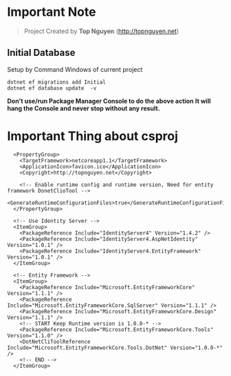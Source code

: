 ﻿# Important Note
> Project Created by **Top Nguyen** (http://topnguyen.net)

## Initial Database
Setup by Command Windows of current project 

```markup
dotnet ef migrations add Initial
dotnet ef database update  -v
```

**Don't use/run Package Manager Console to do the above action**
**It will hang the Console and never stop without any result.**

# Important Thing about csproj

```markup
  <PropertyGroup>
    <TargetFramework>netcoreapp1.1</TargetFramework>
    <ApplicationIcon>favicon.ico</ApplicationIcon>
    <Copyright>http://topnguyen.net</Copyright>
    
    <!-- Enable runtime config and runtime version, Need for entity framework DonetClioTool -->
    <GenerateRuntimeConfigurationFiles>true</GenerateRuntimeConfigurationFiles>
  </PropertyGroup>

  <!-- Use Identity Server -->
  <ItemGroup>
    <PackageReference Include="IdentityServer4" Version="1.4.2" />
    <PackageReference Include="IdentityServer4.AspNetIdentity" Version="1.0.1" />
    <PackageReference Include="IdentityServer4.EntityFramework" Version="1.0.1" />
  </ItemGroup>

  <!-- Entity Framework -->
  <ItemGroup>
    <PackageReference Include="Microsoft.EntityFrameworkCore" Version="1.1.1" />
    <PackageReference Include="Microsoft.EntityFrameworkCore.SqlServer" Version="1.1.1" />
    <PackageReference Include="Microsoft.EntityFrameworkCore.Design" Version="1.1.1" />
    <!-- START Keep Runtime version is 1.0.0-* -->
    <PackageReference Include="Microsoft.EntityFrameworkCore.Tools" Version="1.1.0" />
    <DotNetCliToolReference Include="Microsoft.EntityFrameworkCore.Tools.DotNet" Version="1.0.0-*" />
    <!-- END -->
  </ItemGroup>
```